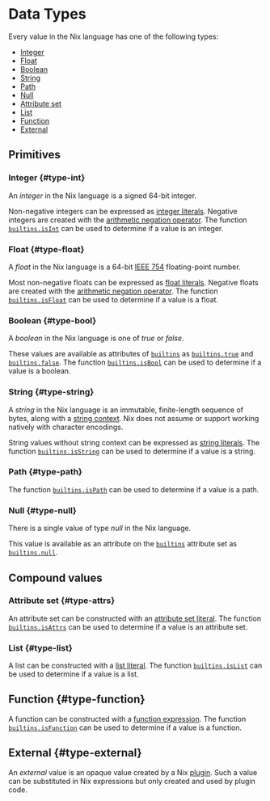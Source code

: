 # Data Types

Every value in the Nix language has one of the following types:

* [Integer](#type-int)
* [Float](#type-float)
* [Boolean](#type-bool)
* [String](#type-string)
* [Path](#type-path)
* [Null](#type-null)
* [Attribute set](#type-attrs)
* [List](#type-list)
* [Function](#type-function)
* [External](#type-external)

## Primitives

### Integer {#type-int}

An _integer_ in the Nix language is a signed 64-bit integer.

Non-negative integers can be expressed as [integer literals](syntax.md#number-literal).
Negative integers are created with the [arithmetic negation operator](./operators.md#arithmetic).
The function [`builtins.isInt`](builtins.md#builtins-isInt) can be used to determine if a value is an integer.

### Float {#type-float}

A _float_ in the Nix language is a 64-bit [IEEE 754](https://en.wikipedia.org/wiki/IEEE_754) floating-point number.

Most non-negative floats can be expressed as [float literals](syntax.md#number-literal).
Negative floats are created with the [arithmetic negation operator](./operators.md#arithmetic).
The function [`builtins.isFloat`](builtins.md#builtins-isFloat) can be used to determine if a value is a float.

### Boolean {#type-bool}

A _boolean_ in the Nix language is one of _true_ or _false_.

<!-- TODO: mention the top-level environment -->

These values are available as attributes of [`builtins`](builtins.md#builtins-builtins) as [`builtins.true`](builtins.md#builtins-true) and [`builtins.false`](builtins.md#builtins-false).
The function [`builtins.isBool`](builtins.md#builtins-isBool) can be used to determine if a value is a boolean.

### String {#type-string}

A _string_ in the Nix language is an immutable, finite-length sequence of bytes, along with a [string context](string-context.md).
Nix does not assume or support working natively with character encodings.

String values without string context can be expressed as [string literals](syntax.md#string-literal).
The function [`builtins.isString`](builtins.md#builtins-isString) can be used to determine if a value is a string.

### Path {#type-path}

<!-- TODO(@rhendric, #10970): Incorporate content from syntax.md#path-literal -->

The function [`builtins.isPath`](builtins.md#builtins-isPath) can be used to determine if a value is a path.

### Null {#type-null}

There is a single value of type _null_ in the Nix language.

<!-- TODO: mention the top-level environment -->

This value is available as an attribute on the [`builtins`](builtins.md#builtins-builtins) attribute set as [`builtins.null`](builtins.md#builtins-null).

## Compound values

### Attribute set {#type-attrs}

<!-- TODO(@rhendric, #10970): fill this out -->

An attribute set can be constructed with an [attribute set literal](syntax.md#attrs-literal).
The function [`builtins.isAttrs`](builtins.md#builtins-isAttrs) can be used to determine if a value is an attribute set.

### List {#type-list}

<!-- TODO(@rhendric, #10970): fill this out -->

A list can be constructed with a [list literal](syntax.md#list-literal).
The function [`builtins.isList`](builtins.md#builtins-isList) can be used to determine if a value is a list.

## Function {#type-function}

<!-- TODO(@rhendric, #10970): fill this out -->

A function can be constructed with a [function expression](syntax.md#functions).
The function [`builtins.isFunction`](builtins.md#builtins-isFunction) can be used to determine if a value is a function.

## External {#type-external}

An _external_ value is an opaque value created by a Nix [plugin](../command-ref/conf-file.md#conf-plugin-files).
Such a value can be substituted in Nix expressions but only created and used by plugin code.
